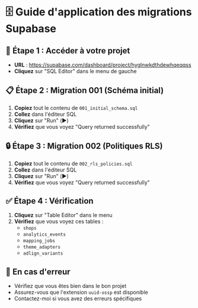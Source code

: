 # 🗄️ Guide d'application des migrations Supabase

## 📍 **Étape 1 : Accéder à votre projet**
- **URL** : https://supabase.com/dashboard/project/hyglnwkdthdewhqeqqss
- **Cliquez** sur "SQL Editor" dans le menu de gauche

## 📋 **Étape 2 : Migration 001 (Schéma initial)**
1. **Copiez** tout le contenu de `001_initial_schema.sql`
2. **Collez** dans l'éditeur SQL
3. **Cliquez** sur "Run" (▶️)
4. **Vérifiez** que vous voyez "Query returned successfully"

## 🔒 **Étape 3 : Migration 002 (Politiques RLS)**
1. **Copiez** tout le contenu de `002_rls_policies.sql`
2. **Collez** dans l'éditeur SQL
3. **Cliquez** sur "Run" (▶️)
4. **Vérifiez** que vous voyez "Query returned successfully"

## ✅ **Étape 4 : Vérification**
1. **Cliquez** sur "Table Editor" dans le menu
2. **Vérifiez** que vous voyez ces tables :
   - `shops`
   - `analytics_events`
   - `mapping_jobs`
   - `theme_adapters`
   - `adlign_variants`

## 🚨 **En cas d'erreur**
- Vérifiez que vous êtes bien dans le bon projet
- Assurez-vous que l'extension `uuid-ossp` est disponible
- Contactez-moi si vous avez des erreurs spécifiques
